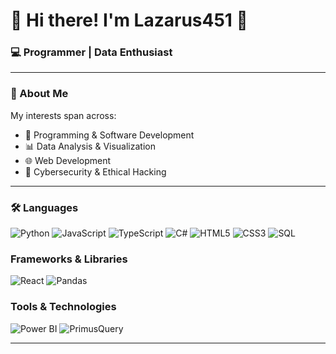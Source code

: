 <div align="left">

# 👾 Hi there! I'm Lazarus451 👾

### 💻 Programmer | Data Enthusiast

</div>

----

### 🚀 About Me

My interests span across:

- 🐍 Programming & Software Development
- 📊 Data Analysis & Visualization
- 🌐 Web Development
- 🔐 Cybersecurity & Ethical Hacking

----

### 🛠️ Languages

![Python](https://img.shields.io/badge/Python-3776AB?style=for-the-badge&logo=python&logoColor=white)
![JavaScript](https://img.shields.io/badge/JavaScript-F7DF1E?style=for-the-badge&logo=javascript&logoColor=black)
![TypeScript](https://img.shields.io/badge/TypeScript-007ACC?style=for-the-badge&logo=typescript&logoColor=white)
![C#](https://img.shields.io/badge/C%23-239120?style=for-the-badge&logo=c-sharp&logoColor=white)
![HTML5](https://img.shields.io/badge/HTML5-E34F26?style=for-the-badge&logo=html5&logoColor=white)
![CSS3](https://img.shields.io/badge/CSS3-1572B6?style=for-the-badge&logo=css3&logoColor=white)
![SQL](https://img.shields.io/badge/SQL-4479A1?style=for-the-badge&logo=mysql&logoColor=white)

### Frameworks & Libraries
![React](https://img.shields.io/badge/React-20232A?style=for-the-badge&logo=react&logoColor=61DAFB)
![Pandas](https://img.shields.io/badge/Pandas-150458?style=for-the-badge&logo=pandas&logoColor=white)

### Tools & Technologies
![Power BI](https://img.shields.io/badge/Power_BI-F2C811?style=for-the-badge&logo=powerbi&logoColor=black)
![PrimusQuery](https://img.shields.io/badge/PrimusQuery-000000?style=for-the-badge)


----

